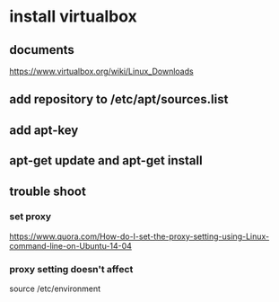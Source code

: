 # install virtualbox
## documents
https://www.virtualbox.org/wiki/Linux_Downloads
## add repository to /etc/apt/sources.list

## add apt-key

## apt-get update and apt-get install

## trouble shoot
### set proxy
https://www.quora.com/How-do-I-set-the-proxy-setting-using-Linux-command-line-on-Ubuntu-14-04
### proxy setting doesn't affect 
source  /etc/environment
